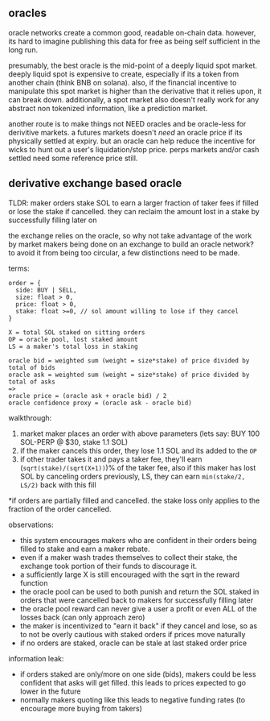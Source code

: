 oracles
----

oracle networks create a common good, readable on-chain data. however, its hard to imagine publishing this data for free as being self sufficient in the long run.


presumably, the best oracle is the mid-point of a deeply liquid spot market. deeply liquid spot is expensive to create, especially if its a token from another chain (think BNB on solana). also, if the financial incentive to manipulate this spot market is higher than the derivative that it relies upon, it can break down. additionally, a spot market also doesn't really work for any abstract non tokenized information, like a prediction market.


another route is to make things not NEED oracles and be oracle-less for derivitive markets. a futures markets doesn't *need* an oracle price if its physically settled at expiry. but an oracle can help reduce the incentive for wicks to hunt out a user's liquidation/stop price. perps markets and/or cash settled need some reference price still.


derivative exchange based oracle
----

TLDR: maker orders stake SOL to earn a larger fraction of taker fees if filled or lose the stake if cancelled. they can reclaim the amount lost in a stake by successfully filling later on


the exchange relies on the oracle, so why not take advantage of the work by market makers being done on an exchange to build an oracle network? to avoid it from being too circular, a few distinctions need to be made.


terms:
```
order = {
  side: BUY | SELL,
  size: float > 0,
  price: float > 0, 
  stake: float >=0, // sol amount willing to lose if they cancel
}

X = total SOL staked on sitting orders
OP = oracle pool, lost staked amount
LS = a maker's total loss in staking

oracle bid = weighted sum (weight = size*stake) of price divided by total of bids
oracle ask = weighted sum (weight = size*stake) of price divided by total of asks
=>
oracle price = (oracle ask + oracle bid) / 2
oracle confidence proxy = (oracle ask - oracle bid)
```

walkthrough:
1. market maker places an order with above parameters (lets say: BUY 100 SOL-PERP @ $30, stake 1.1 SOL)
2. if the maker cancels this order, they lose 1.1 SOL and its added to the `OP`
3. if other trader takes it and pays a taker fee, they'll earn (`sqrt(stake)/(sqrt(X+1))`)% of the taker fee,
also if this maker has lost SOL by canceling orders previously, LS, they can earn `min(stake/2, LS/2)` back with this fill

*if orders are partially filled and cancelled. the stake loss only applies to the fraction of the order cancelled.


observations:
- this system encourages makers who are confident in their orders being filled to stake and earn a maker rebate. 
- even if a maker wash trades themselves to collect their stake, the exchange took portion of their funds to discourage it.
- a sufficiently large X is still encouraged with the sqrt in the reward function
- the oracle pool can be used to both punish and return the SOL staked in orders that were cancelled back to makers for successfully filling later
- the oracle pool reward can never give a user a profit or even ALL of the losses back (can only approach zero)
- the maker is incentivized to "earn it back" if they cancel and lose, so as to not be overly cautious with staked orders if prices move naturally
- if no orders are staked, oracle can be stale at last staked order price

information leak:
- if orders staked are only/more on one side (bids), makers could be less confident that asks will get filled. this leads to prices expected to go lower in the future
- normally makers quoting like this leads to negative funding rates (to encourage more buying from takers)






